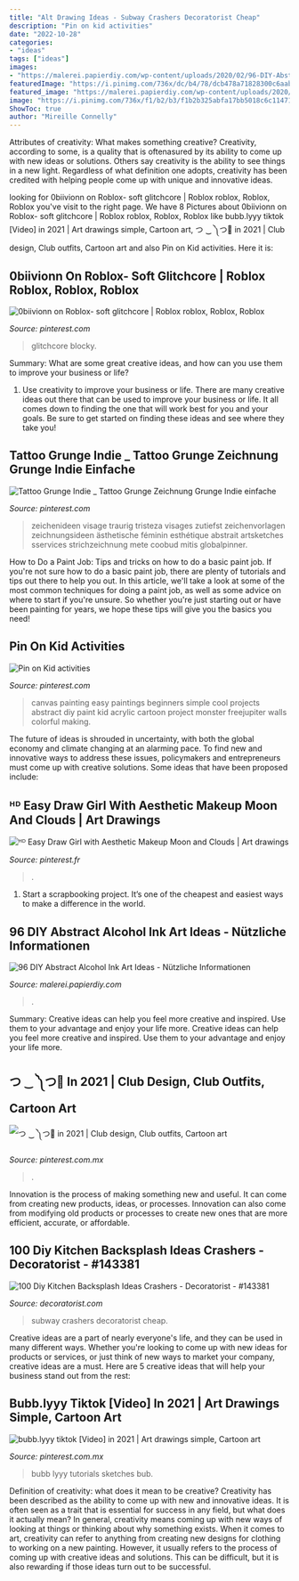 ```yaml
---
title: "Alt Drawing Ideas - Subway Crashers Decoratorist Cheap"
description: "Pin on kid activities"
date: "2022-10-28"
categories:
- "ideas"
tags: ["ideas"]
images:
- "https://malerei.papierdiy.com/wp-content/uploads/2020/02/96-DIY-Abstract-Alcohol-Ink-Art-Ideas-Nutzliche-Informationen.jpg"
featuredImage: "https://i.pinimg.com/736x/dc/b4/78/dcb478a71828300c6aabd46d9ef88769.jpg"
featured_image: "https://malerei.papierdiy.com/wp-content/uploads/2020/02/96-DIY-Abstract-Alcohol-Ink-Art-Ideas-Nutzliche-Informationen.jpg"
image: "https://i.pinimg.com/736x/f1/b2/b3/f1b2b325abfa17bb5018c6c114714353.jpg"
ShowToc: true
author: "Mireille Connelly"
---
```



Attributes of creativity: What makes something creative?
Creativity, according to some, is a quality that is oftenasured by its ability to come up with new ideas or solutions. Others say creativity is the ability to see things in a new light. Regardless of what definition one adopts, creativity has been credited with helping people come up with unique and innovative ideas.

	

		
looking for 0biivionn on Roblox- soft glitchcore | Roblox roblox, Roblox, Roblox you've visit to the right page. We have 8 Pictures about 0biivionn on Roblox- soft glitchcore | Roblox roblox, Roblox, Roblox like bubb.lyyy tiktok [Video] in 2021 | Art drawings simple, Cartoon art, つ ‿ ༽つ🔪 in 2021 | Club design, Club outfits, Cartoon art and also Pin on Kid activities. Here it is:
		
    
## 0biivionn On Roblox- Soft Glitchcore | Roblox Roblox, Roblox, Roblox

<img loading=lazy src="https://i.pinimg.com/736x/3b/9c/fb/3b9cfb241718b3f3dde2d4b6a96443d3.jpg" onerror="this.onerror=null;this.src='https://tse2.mm.bing.net/th?id=OIP.plOj-JuHm4hOYOBGnNI7FwHaNW&amp;pid=15.1';" alt="0biivionn on Roblox- soft glitchcore | Roblox roblox, Roblox, Roblox">

_Source: pinterest.com_

>glitchcore blocky. 

	

Summary: What are some great creative ideas, and how can you use them to improve your business or life?
1. Use creativity to improve your business or life.
There are many creative ideas out there that can be used to improve your business or life. It all comes down to finding the one that will work best for you and your goals. Be sure to get started on finding these ideas and see where they take you!

    
## Tattoo Grunge Indie _ Tattoo Grunge Zeichnung Grunge Indie Einfache

<img loading=lazy src="https://i.pinimg.com/736x/77/6f/b4/776fb4a2f610a9dfd56faeb9c381aad7.jpg" onerror="this.onerror=null;this.src='https://tse2.mm.bing.net/th?id=OIP.tC_MzsNs3T4Lx0KoKVLN3wHaNN&amp;pid=15.1';" alt="Tattoo Grunge Indie _ Tattoo Grunge Zeichnung Grunge Indie einfache">

_Source: pinterest.com_

>zeichenideen visage traurig tristeza visages zutiefst zeichenvorlagen zeichnungsideen ästhetische féminin esthétique abstrait artsketches sservices strichzeichnung mete coobud mitis globalpinner. 

	

How to Do a Paint Job: Tips and tricks on how to do a basic paint job.
If you're not sure how to do a basic paint job, there are plenty of tutorials and tips out there to help you out. In this article, we'll take a look at some of the most common techniques for doing a paint job, as well as some advice on where to start if you're unsure. So whether you're just starting out or have been painting for years, we hope these tips will give you the basics you need!

    
## Pin On Kid Activities

<img loading=lazy src="https://i.pinimg.com/736x/e2/b0/e8/e2b0e8fd4f46e25a61ff3930cf6f81b3--kids-canvas-art-canvas-art-paintings.jpg" onerror="this.onerror=null;this.src='https://tse4.mm.bing.net/th?id=OIP.-Z09V_cDL7pnHBZcC8P7EQHaFj&amp;pid=15.1';" alt="Pin on Kid activities">

_Source: pinterest.com_

>canvas painting easy paintings beginners simple cool projects abstract diy paint kid acrylic cartoon project monster freejupiter walls colorful making. 

	

The future of ideas is shrouded in uncertainty, with both the global economy and climate changing at an alarming pace. To find new and innovative ways to address these issues, policymakers and entrepreneurs must come up with creative solutions. Some ideas that have been proposed include: 

    
## ᴴᴰ Easy Draw Girl With Aesthetic Makeup Moon And Clouds | Art Drawings

<img loading=lazy src="https://i.pinimg.com/736x/dc/b4/78/dcb478a71828300c6aabd46d9ef88769.jpg" onerror="this.onerror=null;this.src='https://tse4.mm.bing.net/th?id=OIP.JiRQ6e4F9lbiB0qvvA0ubAHaFj&amp;pid=15.1';" alt="ᴴᴰ Easy Draw Girl with Aesthetic Makeup Moon and Clouds | Art drawings">

_Source: pinterest.fr_

>. 

	

1. Start a scrapbooking project. It’s one of the cheapest and easiest ways to make a difference in the world.

    
## 96 DIY Abstract Alcohol Ink Art Ideas - Nützliche Informationen

<img loading=lazy src="https://malerei.papierdiy.com/wp-content/uploads/2020/02/96-DIY-Abstract-Alcohol-Ink-Art-Ideas-Nutzliche-Informationen.jpg" onerror="this.onerror=null;this.src='https://tse2.mm.bing.net/th?id=OIP.HL7tKYbFlCug94wmLZPhywHaJ4&amp;pid=15.1';" alt="96 DIY Abstract Alcohol Ink Art Ideas - Nützliche Informationen">

_Source: malerei.papierdiy.com_

>. 

	

Summary: Creative ideas can help you feel more creative and inspired. Use them to your advantage and enjoy your life more.
Creative ideas can help you feel more creative and inspired. Use them to your advantage and enjoy your life more.

    
## つ ‿ ༽つ🔪 In 2021 | Club Design, Club Outfits, Cartoon Art

<img loading=lazy src="https://i.pinimg.com/736x/5a/cc/45/5acc45534e6171633b3fa71b628225c6.jpg" onerror="this.onerror=null;this.src='https://tse3.mm.bing.net/th?id=OIP._0x2g4XoUI-_bLcaEB7_LwHaL_&amp;pid=15.1';" alt="つ ‿ ༽つ🔪 in 2021 | Club design, Club outfits, Cartoon art">

_Source: pinterest.com.mx_

>. 

	

Innovation is the process of making something new and useful. It can come from creating new products, ideas, or processes. Innovation can also come from modifying old products or processes to create new ones that are more efficient, accurate, or affordable.

    
## 100 Diy Kitchen Backsplash Ideas Crashers - Decoratorist - #143381

<img loading=lazy src="https://i0.wp.com/cdn.decoratorist.com/wp-content/uploads/100-diy-kitchen-backsplash-ideas-crashers-1684128.jpg?fit=4000%2C3000&amp;ssl=1" onerror="this.onerror=null;this.src='https://tse4.mm.bing.net/th?id=OIP.DQCzod9Xk4I7rHEsyaVpNgHaFj&amp;pid=15.1';" alt="100 Diy Kitchen Backsplash Ideas Crashers - Decoratorist - #143381">

_Source: decoratorist.com_

>subway crashers decoratorist cheap. 

	

Creative ideas are a part of nearly everyone's life, and they can be used in many different ways. Whether you're looking to come up with new ideas for products or services, or just think of new ways to market your company, creative ideas are a must. Here are 5 creative ideas that will help your business stand out from the rest: 

    
## Bubb.lyyy Tiktok [Video] In 2021 | Art Drawings Simple, Cartoon Art

<img loading=lazy src="https://i.pinimg.com/736x/f1/b2/b3/f1b2b325abfa17bb5018c6c114714353.jpg" onerror="this.onerror=null;this.src='https://tse2.mm.bing.net/th?id=OIP.2T_wlG7Z7-jTa7lcVDMbdgHaNK&amp;pid=15.1';" alt="bubb.lyyy tiktok [Video] in 2021 | Art drawings simple, Cartoon art">

_Source: pinterest.com.mx_

>bubb lyyy tutorials sketches bub. 

	

Definition of creativity: what does it mean to be creative?
Creativity has been described as the ability to come up with new and innovative ideas. It is often seen as a trait that is essential for success in any field, but what does it actually mean? In general, creativity means coming up with new ways of looking at things or thinking about why something exists. When it comes to art, creativity can refer to anything from creating new designs for clothing to working on a new painting. However, it usually refers to the process of coming up with creative ideas and solutions. This can be difficult, but it is also rewarding if those ideas turn out to be successful.

